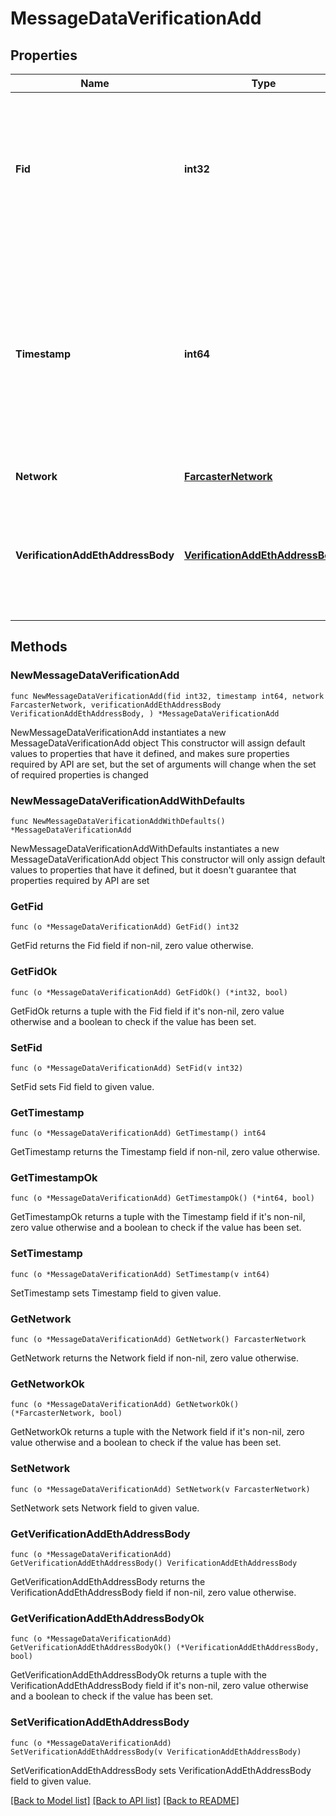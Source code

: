 # MessageDataVerificationAdd

## Properties

Name | Type | Description | Notes
------------ | ------------- | ------------- | -------------
**Fid** | **int32** | The unique identifier (FID) of the user who created this message. FIDs are assigned sequentially when users register on the network and cannot be changed. | 
**Timestamp** | **int64** | Seconds since Farcaster Epoch (2021-01-01T00:00:00Z). Used to order messages chronologically and determine the most recent state. Must be within 10 minutes of the current time when the message is created. | 
**Network** | [**FarcasterNetwork**](FarcasterNetwork.md) |  | [default to FARCASTER_NETWORK_MAINNET]
**VerificationAddEthAddressBody** | [**VerificationAddEthAddressBody**](VerificationAddEthAddressBody.md) | Contains the blockchain address being verified, along with cryptographic proof of ownership through a signature. | 

## Methods

### NewMessageDataVerificationAdd

`func NewMessageDataVerificationAdd(fid int32, timestamp int64, network FarcasterNetwork, verificationAddEthAddressBody VerificationAddEthAddressBody, ) *MessageDataVerificationAdd`

NewMessageDataVerificationAdd instantiates a new MessageDataVerificationAdd object
This constructor will assign default values to properties that have it defined,
and makes sure properties required by API are set, but the set of arguments
will change when the set of required properties is changed

### NewMessageDataVerificationAddWithDefaults

`func NewMessageDataVerificationAddWithDefaults() *MessageDataVerificationAdd`

NewMessageDataVerificationAddWithDefaults instantiates a new MessageDataVerificationAdd object
This constructor will only assign default values to properties that have it defined,
but it doesn't guarantee that properties required by API are set

### GetFid

`func (o *MessageDataVerificationAdd) GetFid() int32`

GetFid returns the Fid field if non-nil, zero value otherwise.

### GetFidOk

`func (o *MessageDataVerificationAdd) GetFidOk() (*int32, bool)`

GetFidOk returns a tuple with the Fid field if it's non-nil, zero value otherwise
and a boolean to check if the value has been set.

### SetFid

`func (o *MessageDataVerificationAdd) SetFid(v int32)`

SetFid sets Fid field to given value.


### GetTimestamp

`func (o *MessageDataVerificationAdd) GetTimestamp() int64`

GetTimestamp returns the Timestamp field if non-nil, zero value otherwise.

### GetTimestampOk

`func (o *MessageDataVerificationAdd) GetTimestampOk() (*int64, bool)`

GetTimestampOk returns a tuple with the Timestamp field if it's non-nil, zero value otherwise
and a boolean to check if the value has been set.

### SetTimestamp

`func (o *MessageDataVerificationAdd) SetTimestamp(v int64)`

SetTimestamp sets Timestamp field to given value.


### GetNetwork

`func (o *MessageDataVerificationAdd) GetNetwork() FarcasterNetwork`

GetNetwork returns the Network field if non-nil, zero value otherwise.

### GetNetworkOk

`func (o *MessageDataVerificationAdd) GetNetworkOk() (*FarcasterNetwork, bool)`

GetNetworkOk returns a tuple with the Network field if it's non-nil, zero value otherwise
and a boolean to check if the value has been set.

### SetNetwork

`func (o *MessageDataVerificationAdd) SetNetwork(v FarcasterNetwork)`

SetNetwork sets Network field to given value.


### GetVerificationAddEthAddressBody

`func (o *MessageDataVerificationAdd) GetVerificationAddEthAddressBody() VerificationAddEthAddressBody`

GetVerificationAddEthAddressBody returns the VerificationAddEthAddressBody field if non-nil, zero value otherwise.

### GetVerificationAddEthAddressBodyOk

`func (o *MessageDataVerificationAdd) GetVerificationAddEthAddressBodyOk() (*VerificationAddEthAddressBody, bool)`

GetVerificationAddEthAddressBodyOk returns a tuple with the VerificationAddEthAddressBody field if it's non-nil, zero value otherwise
and a boolean to check if the value has been set.

### SetVerificationAddEthAddressBody

`func (o *MessageDataVerificationAdd) SetVerificationAddEthAddressBody(v VerificationAddEthAddressBody)`

SetVerificationAddEthAddressBody sets VerificationAddEthAddressBody field to given value.



[[Back to Model list]](../README.md#documentation-for-models) [[Back to API list]](../README.md#documentation-for-api-endpoints) [[Back to README]](../README.md)


